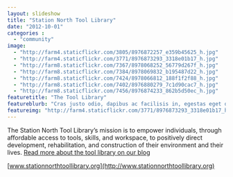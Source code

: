 ```yaml
---
layout: slideshow
title: "Station North Tool Library"
date: "2012-10-01"
categories :
  - "community"
image:
  - "http://farm4.staticflickr.com/3805/8976872257_e359b45625_h.jpg"
  - "http://farm4.staticflickr.com/3771/8976873293_3318e01b17_h.jpg"
  - "http://farm8.staticflickr.com/7367/8978068252_56779d267f_h.jpg"
  - "http://farm8.staticflickr.com/7384/8978069832_b195487d22_h.jpg"
  - "http://farm8.staticflickr.com/7424/8978066812_188f1f2f88_h.jpg"
  - "http://farm8.staticflickr.com/7402/8976880279_7c1d90cac7_h.jpg"
  - "http://farm8.staticflickr.com/7456/8976874233_862b5d50ec_h.jpg"
featuretitle: "The Tool Library"
featureblurb: "Cras justo odio, dapibus ac facilisis in, egestas eget quam. Integer posuere erat a ante venenatis dapibus posuere velit aliquet."
featureimg: "http://farm4.staticflickr.com/3771/8976873293_3318e01b17_h.jpg"
---
```


The Station North Tool Library’s mission is to empower individuals, through affordable access to tools, skills, and workspace, to positively direct development, rehabilitation, and construction of their environment and their lives. [Read more about the tool library on our blog](http://rwdfblog.com/2013/06/25/keeping-it-local-and-doing-it-yourself-the-station-north-tool-library/)

[www.stationnorthtoollibrary.org](http://www.stationnorthtoollibrary.org)
